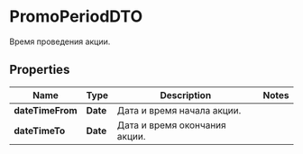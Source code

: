 

# PromoPeriodDTO

Время проведения акции.

## Properties

| Name | Type | Description | Notes |
|------------ | ------------- | ------------- | -------------|
|**dateTimeFrom** | **Date** | Дата и время начала акции. |  |
|**dateTimeTo** | **Date** | Дата и время окончания акции. |  |




